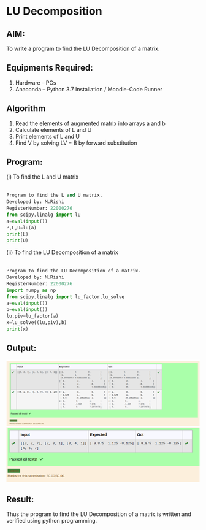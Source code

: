 # LU Decomposition 

## AIM:
To write a program to find the LU Decomposition of a matrix.

## Equipments Required:
1. Hardware – PCs
2. Anaconda – Python 3.7 Installation / Moodle-Code Runner

## Algorithm
1. Read the elements of augmented matrix into arrays a and b 
2. Calculate elements of L and U
3. Print elements of L and U 
4. Find V by solving LV = B by forward substitution 


## Program:
(i) To find the L and U matrix
```python  

Program to find the L and U matrix.
Developed by: M.Rishi
RegisterNumber: 22000276
from scipy.linalg import lu
a=eval(input())
P,L,U=lu(a)
print(L)
print(U)

```
(ii) To find the LU Decomposition of a matrix
```python

Program to find the LU Decomposition of a matrix.
Developed by: M.Rishi
RegisterNumber: 22000276
import numpy as np
from scipy.linalg import lu_factor,lu_solve
a=eval(input())
b=eval(input())
lu,piv=lu_factor(a)
x=lu_solve((lu,piv),b)
print(x)

```

## Output:
![lu decomposition](/lu1.png)
![lu decomposition](/lu2.png)


## Result:
Thus the program to find the LU Decomposition of a matrix is written and verified using python programming.

